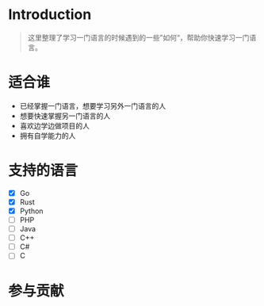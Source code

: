 # Introduction

> 这里整理了学习一门语言的时候遇到的一些”如何“，帮助你快速学习一门语言。

# 适合谁

- 已经掌握一门语言，想要学习另外一门语言的人
- 想要快速掌握另一门语言的人
- 喜欢边学边做项目的人
- 拥有自学能力的人

# 支持的语言

- [x] Go
- [x] Rust
- [x] Python
- [ ] PHP
- [ ] Java
- [ ] C++
- [ ] C#
- [ ] C

# 参与贡献
